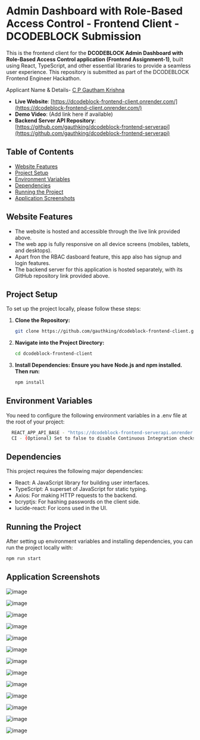 # Admin Dashboard with Role-Based Access Control - Frontend Client - DCODEBLOCK Submission

This is the frontend client for the **DCODEBLOCK Admin Dashboard with Role-Based Access Control application (Frontend Assignment-1)**, built using React, TypeScript, and other essential libraries to provide a seamless user experience. This repository is submitted as part of the DCODEBLOCK Frontend Engineer Hackathon.

Applicant Name & Details- [C P Gautham Krishna](https://www.linkedin.com/in/c-p-gautham-krishna-580450227/)

- **Live Website**: [https://dcodeblock-frontend-client.onrender.com/](https://dcodeblock-frontend-client.onrender.com/)
- **Demo Video**: (Add link here if available)
- **Backend Server API Repository**: [https://github.com/gauthking/dcodeblock-frontend-serverapi](https://github.com/gauthking/dcodeblock-frontend-serverapi)

## Table of Contents
- [Website Features](#website-features)
- [Project Setup](#project-setup)
- [Environment Variables](#environment-variables)
- [Dependencies](#dependencies)
- [Running the Project](#running-the-project)
- [Application Screenshots](#application-screenshots)

## Website Features
- The website is hosted and accessible through the live link provided above.
- The web app is fully responsive on all device screens (mobiles, tablets, and desktops).
- Apart fron the RBAC dasboard feature, this app also has signup and login features.
- The backend server for this application is hosted separately, with its GitHub repository link provided above.

## Project Setup

To set up the project locally, please follow these steps:

1. **Clone the Repository:**
   ```bash
   git clone https://github.com/gauthking/dcodeblock-frontend-client.git

2. **Navigate into the Project Directory:**
   ```bash
   cd dcodeblock-frontend-client

3. **Install Dependencies: Ensure you have Node.js and npm installed. Then run:**
   ```bash
   npm install

## Environment Variables
You need to configure the following environment variables in a .env file at the root of your project:
  ```bash
    REACT_APP_API_BASE - "https://dcodeblock-frontend-serverapi.onrender.com"
    CI - (Optional) Set to false to disable Continuous Integration checks locally.
```

## Dependencies
   This project requires the following major dependencies:

- React: A JavaScript library for building user interfaces.
- TypeScript: A superset of JavaScript for static typing.
- Axios: For making HTTP requests to the backend.
-  bcryptjs: For hashing passwords on the client side.
- lucide-react: For icons used in the UI.

## Running the Project
After setting up environment variables and installing dependencies, you can run the project locally with:
   ```bash
   npm run start
```

## Application Screenshots
![image](https://github.com/user-attachments/assets/9b51c128-db50-4812-a8a3-7ec079bcd905)

![image](https://github.com/user-attachments/assets/d3c074eb-78bd-46d6-b5e9-c74c8b376fc9)

![image](https://github.com/user-attachments/assets/041afffc-5a21-49a1-8b80-a45832da1572)

![image](https://github.com/user-attachments/assets/a55c5abd-a352-4966-8f3c-b07a1083d23c)

![image](https://github.com/user-attachments/assets/109766ef-fbe2-4c90-a13e-e183db41dee1)

![image](https://github.com/user-attachments/assets/43be72fe-cd2f-466a-8de6-498783cd6318)

![image](https://github.com/user-attachments/assets/622d31d6-f43e-4f21-b070-afb780f726e0)

![image](https://github.com/user-attachments/assets/04d3fa1f-4f1b-41ea-a93b-d0c1368c5eae)

![image](https://github.com/user-attachments/assets/68434ff2-9558-47df-ae80-5a2add3e91ac)

![image](https://github.com/user-attachments/assets/2b0208cd-f73c-4b21-82ef-cb87080af1b2)

![image](https://github.com/user-attachments/assets/2b24869b-39c5-42e4-9daf-eda7befb0340)

![image](https://github.com/user-attachments/assets/fdb37c6e-8e05-4333-b0ef-22069b3e0dc4)

![image](https://github.com/user-attachments/assets/60b4d536-53fe-4aa9-93c0-1f8798d7e9ff)

